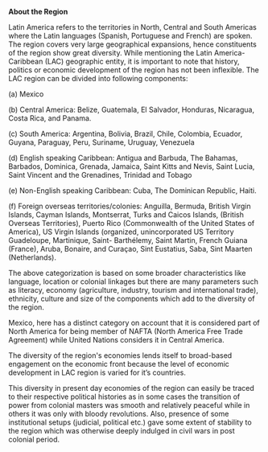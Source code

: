 **About the Region**

Latin America refers to the territories in North, Central and South Americas where the Latin languages (Spanish, Portuguese and French) are spoken. The region covers very large geographical expansions, hence constituents of the region show great diversity. While mentioning the Latin America- Caribbean (LAC) geographic entity, it is important to note that history, politics or economic development of the region has not been inflexible. The LAC region can be divided into following components:

\(a\) Mexico

\(b\) Central America: Belize, Guatemala, El Salvador, Honduras, Nicaragua, Costa Rica, and Panama.

\(c\) South America: Argentina, Bolivia, Brazil, Chile, Colombia, Ecuador, Guyana, Paraguay, Peru, Suriname, Uruguay, Venezuela

\(d\) English speaking Caribbean: Antigua and Barbuda, The Bahamas, Barbados, Dominica, Grenada, Jamaica, Saint Kitts and Nevis, Saint Lucia, Saint Vincent and the Grenadines, Trinidad and Tobago

\(e\) Non-English speaking Caribbean: Cuba, The Dominican Republic, Haiti.

\(f\) Foreign overseas territories/colonies: Anguilla, Bermuda, British Virgin Islands, Cayman Islands, Montserrat, Turks and Caicos Islands, (British Overseas Territories), Puerto Rico (Commonwealth of the United States of America), US Virgin Islands (organized, unincorporated US Territory Guadeloupe, Martinique, Saint- Barthélemy, Saint Martin, French Guiana (France), Aruba, Bonaire, and Curaçao, Sint Eustatius, Saba, Sint Maarten (Netherlands).

The above categorization is based on some broader characteristics like language, location or colonial linkages but there are many parameters such as literacy, economy (agriculture, industry, tourism and international trade), ethnicity, culture and size of the components which add to the diversity of the region.

Mexico, here has a distinct category on account that it is considered part of North America for being member of NAFTA (North America Free Trade Agreement) while United Nations considers it in Central America.

The diversity of the region's economies lends itself to broad-based engagement on the economic front because the level of economic development in LAC region is varied for it’s countries.

This diversity in present day economies of the region can easily be traced to their respective political histories as in some cases the transition of power from colonial masters was smooth and relatively peaceful while in others it was only with bloody revolutions. Also, presence of some institutional setups (judicial, political etc.) gave some extent of stability to the region which was otherwise deeply indulged in civil wars in post colonial period.
